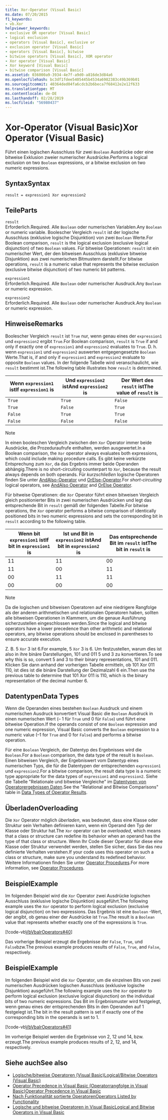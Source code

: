 ```yaml
---
title: Xor-Operator (Visual Basic)
ms.date: 07/20/2015
f1_keywords:
- vb.Xor
helpviewer_keywords:
- exclusive OR operator [Visual Basic]
- logical exclusion
- operators [Visual Basic], exclusive or
- exclusion operator [Visual Basic]
- operators [Visual Basic], bitwise
- bitwise operators [Visual Basic], XOR operator
- Xor operator [Visual Basic]
- Xor keyword [Visual Basic]
- bitwise comparison [Visual Basic]
ms.assetid: 036000a9-3934-4e7f-a9d0-a816de3d84a6
ms.openlocfilehash: bc3df1fdee5405445b4534a6982383c49b369b01
ms.sourcegitcommit: 40364ded04fa6cdcb2b6beca7f68412e2e12f633
ms.translationtype: MT
ms.contentlocale: de-DE
ms.lasthandoff: 02/28/2019
ms.locfileid: "56980437"
---
```

# <a name="xor-operator-visual-basic"></a><span data-ttu-id="1be85-102">Xor-Operator (Visual Basic)</span><span class="sxs-lookup"><span data-stu-id="1be85-102">Xor Operator (Visual Basic)</span></span>
<span data-ttu-id="1be85-103">Führt einen logischen Ausschluss für zwei `Boolean` Ausdrücke oder eine bitweise Exklusion zweier numerischer Ausdrücke.</span><span class="sxs-lookup"><span data-stu-id="1be85-103">Performs a logical exclusion on two `Boolean` expressions, or a bitwise exclusion on two numeric expressions.</span></span>  
  
## <a name="syntax"></a><span data-ttu-id="1be85-104">Syntax</span><span class="sxs-lookup"><span data-stu-id="1be85-104">Syntax</span></span>  
  
```  
result = expression1 Xor expression2  
```  
  
## <a name="parts"></a><span data-ttu-id="1be85-105">Teile</span><span class="sxs-lookup"><span data-stu-id="1be85-105">Parts</span></span>  
 `result`  
 <span data-ttu-id="1be85-106">Erforderlich.</span><span class="sxs-lookup"><span data-stu-id="1be85-106">Required.</span></span> <span data-ttu-id="1be85-107">Alle `Boolean` oder numerischen Variablen.</span><span class="sxs-lookup"><span data-stu-id="1be85-107">Any `Boolean` or numeric variable.</span></span> <span data-ttu-id="1be85-108">Boolescher Vergleich `result` ist der logische Ausschluss (exklusive logische Disjunktion) von zwei `Boolean` Werte.</span><span class="sxs-lookup"><span data-stu-id="1be85-108">For Boolean comparison, `result` is the logical exclusion (exclusive logical disjunction) of two `Boolean` values.</span></span> <span data-ttu-id="1be85-109">Für bitweise Operationen: `result` ist ein numerischer Wert, der den bitweisen Ausschluss (exklusive bitweise Disjunktion) aus zwei numerischen Bitmustern darstellt.</span><span class="sxs-lookup"><span data-stu-id="1be85-109">For bitwise operations, `result` is a numeric value that represents the bitwise exclusion (exclusive bitwise disjunction) of two numeric bit patterns.</span></span>  
  
 `expression1`  
 <span data-ttu-id="1be85-110">Erforderlich.</span><span class="sxs-lookup"><span data-stu-id="1be85-110">Required.</span></span> <span data-ttu-id="1be85-111">Alle `Boolean` oder numerischer Ausdruck.</span><span class="sxs-lookup"><span data-stu-id="1be85-111">Any `Boolean` or numeric expression.</span></span>  
  
 `expression2`  
 <span data-ttu-id="1be85-112">Erforderlich.</span><span class="sxs-lookup"><span data-stu-id="1be85-112">Required.</span></span> <span data-ttu-id="1be85-113">Alle `Boolean` oder numerischer Ausdruck.</span><span class="sxs-lookup"><span data-stu-id="1be85-113">Any `Boolean` or numeric expression.</span></span>  
  
## <a name="remarks"></a><span data-ttu-id="1be85-114">Hinweise</span><span class="sxs-lookup"><span data-stu-id="1be85-114">Remarks</span></span>  
 <span data-ttu-id="1be85-115">Boolescher Vergleich `result` ist `True` nur, wenn genau eines der `expression1` und `expression2` ergibt `True`.</span><span class="sxs-lookup"><span data-stu-id="1be85-115">For Boolean comparison, `result` is `True` if and only if exactly one of `expression1` and `expression2` evaluates to `True`.</span></span> <span data-ttu-id="1be85-116">D. h. wenn `expression1` und `expression2` auswerten entgegengesetzte `Boolean` Werte.</span><span class="sxs-lookup"><span data-stu-id="1be85-116">That is, if and only if `expression1` and `expression2` evaluate to opposite `Boolean` values.</span></span> <span data-ttu-id="1be85-117">In der folgende Tabelle wird veranschaulicht, wie `result` bestimmt ist.</span><span class="sxs-lookup"><span data-stu-id="1be85-117">The following table illustrates how `result` is determined.</span></span>  
  
|<span data-ttu-id="1be85-118">Wenn `expression1` ist</span><span class="sxs-lookup"><span data-stu-id="1be85-118">If `expression1` is</span></span>|<span data-ttu-id="1be85-119">Und `expression2` ist</span><span class="sxs-lookup"><span data-stu-id="1be85-119">And `expression2` is</span></span>|<span data-ttu-id="1be85-120">Der Wert des `result` ist</span><span class="sxs-lookup"><span data-stu-id="1be85-120">The value of `result` is</span></span>|  
|-------------------------|--------------------------|------------------------------|  
|`True`|`True`|`False`|  
|`True`|`False`|`True`|  
|`False`|`True`|`True`|  
|`False`|`False`|`False`|  
  
> [!NOTE]
>  <span data-ttu-id="1be85-121">In einen booleschen Vergleich zwischen den `Xor` Operator immer beide Ausdrücke, die Prozeduraufrufe enthalten, werden ausgewertet.</span><span class="sxs-lookup"><span data-stu-id="1be85-121">In a Boolean comparison, the `Xor` operator always evaluates both expressions, which could include making procedure calls.</span></span> <span data-ttu-id="1be85-122">Es gibt keine verkürzte Entsprechung zum `Xor`, da das Ergebnis immer beide Operanden abhängig.</span><span class="sxs-lookup"><span data-stu-id="1be85-122">There is no short-circuiting counterpart to `Xor`, because the result always depends on both operands.</span></span> <span data-ttu-id="1be85-123">Für *kurzschließen* logische Operatoren finden Sie unter [AndAlso-Operator](../../../visual-basic/language-reference/operators/andalso-operator.md) und [OrElse-Operator](../../../visual-basic/language-reference/operators/orelse-operator.md).</span><span class="sxs-lookup"><span data-stu-id="1be85-123">For *short-circuiting* logical operators, see [AndAlso Operator](../../../visual-basic/language-reference/operators/andalso-operator.md) and [OrElse Operator](../../../visual-basic/language-reference/operators/orelse-operator.md).</span></span>  
  
 <span data-ttu-id="1be85-124">Für bitweise Operationen: die `Xor` Operator führt einen bitweisen Vergleich gleich positionierter Bits in zwei numerischen Ausdrücken und legt das entsprechende Bit in `result` gemäß der folgenden Tabelle.</span><span class="sxs-lookup"><span data-stu-id="1be85-124">For bitwise operations, the `Xor` operator performs a bitwise comparison of identically positioned bits in two numeric expressions and sets the corresponding bit in `result` according to the following table.</span></span>  
  
|<span data-ttu-id="1be85-125">Wenn bit `expression1` ist</span><span class="sxs-lookup"><span data-stu-id="1be85-125">If bit in `expression1` is</span></span>|<span data-ttu-id="1be85-126">Ist und Bit in `expression2` ist</span><span class="sxs-lookup"><span data-stu-id="1be85-126">And bit in `expression2` is</span></span>|<span data-ttu-id="1be85-127">Das entsprechende Bit im `result` ist</span><span class="sxs-lookup"><span data-stu-id="1be85-127">The bit in `result` is</span></span>|  
|--------------------------------|---------------------------------|----------------------------|  
|<span data-ttu-id="1be85-128">1</span><span class="sxs-lookup"><span data-stu-id="1be85-128">1</span></span>|<span data-ttu-id="1be85-129">1</span><span class="sxs-lookup"><span data-stu-id="1be85-129">1</span></span>|<span data-ttu-id="1be85-130">0</span><span class="sxs-lookup"><span data-stu-id="1be85-130">0</span></span>|  
|<span data-ttu-id="1be85-131">1</span><span class="sxs-lookup"><span data-stu-id="1be85-131">1</span></span>|<span data-ttu-id="1be85-132">0</span><span class="sxs-lookup"><span data-stu-id="1be85-132">0</span></span>|<span data-ttu-id="1be85-133">1</span><span class="sxs-lookup"><span data-stu-id="1be85-133">1</span></span>|  
|<span data-ttu-id="1be85-134">0</span><span class="sxs-lookup"><span data-stu-id="1be85-134">0</span></span>|<span data-ttu-id="1be85-135">1</span><span class="sxs-lookup"><span data-stu-id="1be85-135">1</span></span>|<span data-ttu-id="1be85-136">1</span><span class="sxs-lookup"><span data-stu-id="1be85-136">1</span></span>|  
|<span data-ttu-id="1be85-137">0</span><span class="sxs-lookup"><span data-stu-id="1be85-137">0</span></span>|<span data-ttu-id="1be85-138">0</span><span class="sxs-lookup"><span data-stu-id="1be85-138">0</span></span>|<span data-ttu-id="1be85-139">0</span><span class="sxs-lookup"><span data-stu-id="1be85-139">0</span></span>|  
  
> [!NOTE]
>  <span data-ttu-id="1be85-140">Da die logischen und bitweisen Operatoren auf eine niedrigere Rangfolge als der anderen arithmetischen und relationalen Operatoren haben, sollten alle bitweisen Operationen in Klammern, um die genaue Ausführung sicherzustellen eingeschlossen werden.</span><span class="sxs-lookup"><span data-stu-id="1be85-140">Since the logical and bitwise operators have a lower precedence than other arithmetic and relational operators, any bitwise operations should be enclosed in parentheses to ensure accurate execution.</span></span>  
  
 <span data-ttu-id="1be85-141">Z. B. 5 `Xor` 3 ist 6.</span><span class="sxs-lookup"><span data-stu-id="1be85-141">For example, 5 `Xor` 3 is 6.</span></span> <span data-ttu-id="1be85-142">Um festzustellen, warum dies ist also in ihre binäre Darstellungen, 101 und 011 5 und 3 zu konvertieren.</span><span class="sxs-lookup"><span data-stu-id="1be85-142">To see why this is so, convert 5 and 3 to their binary representations, 101 and 011.</span></span> <span data-ttu-id="1be85-143">Klicken Sie dann anhand der vorherigen Tabelle ermitteln, ob 101 Xor 011 110, ist dies ist die binäre Darstellung der Dezimalzahl 6 ein.</span><span class="sxs-lookup"><span data-stu-id="1be85-143">Then use the previous table to determine that 101 Xor 011 is 110, which is the binary representation of the decimal number 6.</span></span>  
  
## <a name="data-types"></a><span data-ttu-id="1be85-144">Datentypen</span><span class="sxs-lookup"><span data-stu-id="1be85-144">Data Types</span></span>  
 <span data-ttu-id="1be85-145">Wenn die Operanden eines bestehen `Boolean` Ausdruck und einem numerischen Ausdruck konvertiert Visual Basic die `Boolean` Ausdruck in einen numerischen Wert (– 1 für `True` und 0 für `False`) und führt eine bitweise Operation.</span><span class="sxs-lookup"><span data-stu-id="1be85-145">If the operands consist of one `Boolean` expression and one numeric expression, Visual Basic converts the `Boolean` expression to a numeric value (–1 for `True` and 0 for `False`) and performs a bitwise operation.</span></span>  
  
 <span data-ttu-id="1be85-146">Für eine `Boolean` Vergleich, der Datentyp des Ergebnisses wird die `Boolean`.</span><span class="sxs-lookup"><span data-stu-id="1be85-146">For a `Boolean` comparison, the data type of the result is `Boolean`.</span></span> <span data-ttu-id="1be85-147">Einen bitweisen Vergleich, der Ergebniswert vom Datentyp eines numerischen Typs, die für die Datentypen der entsprechenden `expression1` und `expression2`.</span><span class="sxs-lookup"><span data-stu-id="1be85-147">For a bitwise comparison, the result data type is a numeric type appropriate for the data types of `expression1` and `expression2`.</span></span> <span data-ttu-id="1be85-148">Siehe die Tabelle "Relationale und bitweise Vergleiche" im [Datentypen von Operatorergebnissen Daten](../../../visual-basic/language-reference/operators/data-types-of-operator-results.md).</span><span class="sxs-lookup"><span data-stu-id="1be85-148">See the "Relational and Bitwise Comparisons" table in [Data Types of Operator Results](../../../visual-basic/language-reference/operators/data-types-of-operator-results.md).</span></span>  
  
## <a name="overloading"></a><span data-ttu-id="1be85-149">Überladen</span><span class="sxs-lookup"><span data-stu-id="1be85-149">Overloading</span></span>  
 <span data-ttu-id="1be85-150">Die `Xor` Operator möglich *überladen*, was bedeutet, dass eine Klasse oder Struktur sein Verhalten definieren kann, wenn ein Operand den Typ der Klasse oder Struktur hat.</span><span class="sxs-lookup"><span data-stu-id="1be85-150">The `Xor` operator can be *overloaded*, which means that a class or structure can redefine its behavior when an operand has the type of that class or structure.</span></span> <span data-ttu-id="1be85-151">Wenn Ihr Code dieser Operator für diese eine Klasse oder Struktur verwendet werden, stellen Sie sicher, dass Sie das neu definierte Verhalten verstehen.</span><span class="sxs-lookup"><span data-stu-id="1be85-151">If your code uses this operator on such a class or structure, make sure you understand its redefined behavior.</span></span> <span data-ttu-id="1be85-152">Weitere Informationen finden Sie unter [Operator Procedures](../../../visual-basic/programming-guide/language-features/procedures/operator-procedures.md).</span><span class="sxs-lookup"><span data-stu-id="1be85-152">For more information, see [Operator Procedures](../../../visual-basic/programming-guide/language-features/procedures/operator-procedures.md).</span></span>  
  
## <a name="example"></a><span data-ttu-id="1be85-153">Beispiel</span><span class="sxs-lookup"><span data-stu-id="1be85-153">Example</span></span>  
 <span data-ttu-id="1be85-154">Im folgenden Beispiel wird die `Xor` Operator zwei Ausdrücke logischen Ausschluss (exklusive logische Disjunktion) ausgeführt.</span><span class="sxs-lookup"><span data-stu-id="1be85-154">The following example uses the `Xor` operator to perform logical exclusion (exclusive logical disjunction) on two expressions.</span></span> <span data-ttu-id="1be85-155">Das Ergebnis ist eine `Boolean` -Wert, der angibt, ob genau einer der Ausdrücke ist `True`.</span><span class="sxs-lookup"><span data-stu-id="1be85-155">The result is a `Boolean` value that represents whether exactly one of the expressions is `True`.</span></span>  
  
 [!code-vb[VbVbalrOperators#40](~/samples/snippets/visualbasic/VS_Snippets_VBCSharp/VbVbalrOperators/VB/Class1.vb#40)]  
  
 <span data-ttu-id="1be85-156">Das vorherige Beispiel erzeugt die Ergebnisse der `False`, `True`, und `False`bzw.</span><span class="sxs-lookup"><span data-stu-id="1be85-156">The previous example produces results of `False`, `True`, and `False`, respectively.</span></span>  
  
## <a name="example"></a><span data-ttu-id="1be85-157">Beispiel</span><span class="sxs-lookup"><span data-stu-id="1be85-157">Example</span></span>  
 <span data-ttu-id="1be85-158">Im folgenden Beispiel wird die `Xor` Operator, um die einzelnen Bits von zwei numerischen Ausdrücken logischen Ausschluss (exklusive logische Disjunktion) ausgeführt.</span><span class="sxs-lookup"><span data-stu-id="1be85-158">The following example uses the `Xor` operator to perform logical exclusion (exclusive logical disjunction) on the individual bits of two numeric expressions.</span></span> <span data-ttu-id="1be85-159">Das Bit im Ergebnismuster wird festgelegt, wenn genau eines der entsprechenden Bits in den Operanden auf 1 festgelegt ist.</span><span class="sxs-lookup"><span data-stu-id="1be85-159">The bit in the result pattern is set if exactly one of the corresponding bits in the operands is set to 1.</span></span>  
  
 [!code-vb[VbVbalrOperators#41](~/samples/snippets/visualbasic/VS_Snippets_VBCSharp/VbVbalrOperators/VB/Class1.vb#41)]  
  
 <span data-ttu-id="1be85-160">Im vorherige Beispiel werden die Ergebnisse von 2, 12 und 14, bzw. erzeugt.</span><span class="sxs-lookup"><span data-stu-id="1be85-160">The previous example produces results of 2, 12, and 14, respectively.</span></span>  
  
## <a name="see-also"></a><span data-ttu-id="1be85-161">Siehe auch</span><span class="sxs-lookup"><span data-stu-id="1be85-161">See also</span></span>
- [<span data-ttu-id="1be85-162">Logische/bitweise Operatoren (Visual Basic)</span><span class="sxs-lookup"><span data-stu-id="1be85-162">Logical/Bitwise Operators (Visual Basic)</span></span>](../../../visual-basic/language-reference/operators/logical-bitwise-operators.md)
- [<span data-ttu-id="1be85-163">Operator Precedence in Visual Basic (Operatorrangfolge in Visual Basic)</span><span class="sxs-lookup"><span data-stu-id="1be85-163">Operator Precedence in Visual Basic</span></span>](../../../visual-basic/language-reference/operators/operator-precedence.md)
- [<span data-ttu-id="1be85-164">Nach Funktionalität sortierte Operatoren</span><span class="sxs-lookup"><span data-stu-id="1be85-164">Operators Listed by Functionality</span></span>](../../../visual-basic/language-reference/operators/operators-listed-by-functionality.md)
- [<span data-ttu-id="1be85-165">Logische und bitweise Operatoren in Visual Basic</span><span class="sxs-lookup"><span data-stu-id="1be85-165">Logical and Bitwise Operators in Visual Basic</span></span>](../../../visual-basic/programming-guide/language-features/operators-and-expressions/logical-and-bitwise-operators.md)
